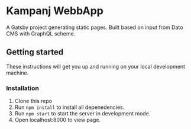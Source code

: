 # Kampanj WebbApp

A Gatsby project generating static pages. Built based on input from Dato CMS with GraphQL scheme.

## Getting started

These instructions will get you up and running on your local development machine.

### Installation

1. Clone this repo
2. Run `npm install` to install all depenedencies.
3. Run `npm start` to start the server in development mode.
4. Open localhost:8000 to view page.